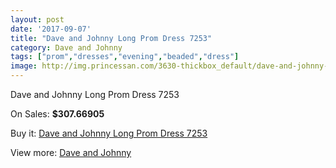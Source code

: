 ```yaml
---
layout: post
date: '2017-09-07'
title: "Dave and Johnny Long Prom Dress 7253"
category: Dave and Johnny
tags: ["prom","dresses","evening","beaded","dress"]
image: http://img.princessan.com/3630-thickbox_default/dave-and-johnny-long-prom-dress-7253.jpg
---
```

Dave and Johnny Long Prom Dress 7253

On Sales: **$307.66905**
<a href="https://www.princessan.com/en/dave-and-johnny/1660-dave-and-johnny-long-prom-dress-7253.html"><amp-img layout="responsive" width="600" height="600" src="//img.princessan.com/3630-thickbox_default/dave-and-johnny-long-prom-dress-7253.jpg" alt="Dave and Johnny Long Prom Dress 7253 0" /></a>
<a href="https://www.princessan.com/en/dave-and-johnny/1660-dave-and-johnny-long-prom-dress-7253.html"><amp-img layout="responsive" width="600" height="600" src="//img.princessan.com/3631-thickbox_default/dave-and-johnny-long-prom-dress-7253.jpg" alt="Dave and Johnny Long Prom Dress 7253 1" /></a>

Buy it: [Dave and Johnny Long Prom Dress 7253](https://www.princessan.com/en/dave-and-johnny/1660-dave-and-johnny-long-prom-dress-7253.html "Dave and Johnny Long Prom Dress 7253")

View more: [Dave and Johnny](https://www.princessan.com/en/16-dave-and-johnny "Dave and Johnny")
